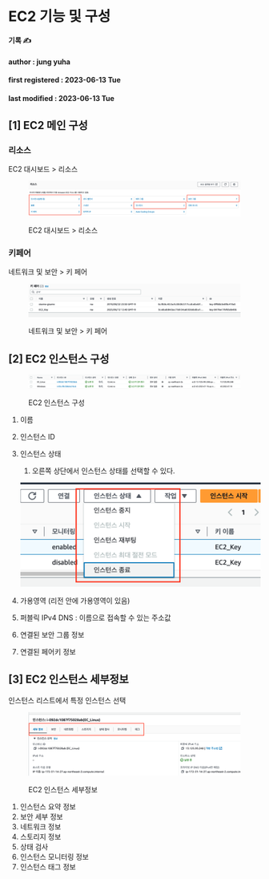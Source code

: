 # EC2 기능 및 구성

**기록 ✍️**

#### author : jung yuha

#### first registered : 2023-06-13 Tue

#### last modified : 2023-06-13 Tue



## \[1] EC2 메인 구성

### 리소스

EC2 대시보드 > 리소스

<figure><img src="../.gitbook/assets/image (11).png" alt=""><figcaption><p>EC2 대시보드 > 리소스</p></figcaption></figure>

### 키페어

네트워크 및 보안 > 키 페어

<figure><img src="../.gitbook/assets/image (35).png" alt=""><figcaption><p>네트워크 및 보안 > 키 페어</p></figcaption></figure>

## \[2] EC2 인스턴스 구성

<figure><img src="../.gitbook/assets/image (27) (1).png" alt=""><figcaption><p> EC2 인스턴스 구성</p></figcaption></figure>

1. 이름
2. 인스턴스 ID
3.  인스턴스 상태

    1. 오른쪽 상단에서 인스턴스 상태를 선택할 수 있다.

    ![](<../.gitbook/assets/image (54) (1).png>)
4. 가용영역 (리전 안에 가용영역이 있음)
5. 퍼블릭 IPv4 DNS : 이름으로 접속할 수 있는 주소값
6. 연결된 보안 그룹 정보
7. 연결된 페어키 정보

## \[3] EC2 인스턴스 세부정보

인스턴스 리스트에서 특정 인스턴스 선택

<figure><img src="../.gitbook/assets/image (18) (2).png" alt=""><figcaption><p> EC2 인스턴스 세부정보</p></figcaption></figure>

1. 인스턴스 요약 정보
2. 보안 세부 정보
3. 네트워크 정보
4. 스토리지 정보
5. 상태 검사
6. 인스턴스 모니터링 정보
7. 인스턴스 태그 정보
